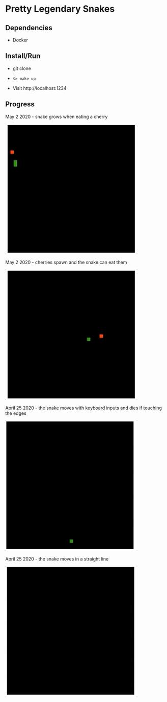 # Pretty Legendary Snakes

## Dependencies

* Docker

## Install/Run

* git clone

* `$> make up`

* Visit http://localhost:1234

## Progress

May 2 2020 - snake grows when eating a cherry

![](./readme-images/progress-2020-05-02-b.gif)

May 2 2020 - cherries spawn and the snake can eat them

![](./readme-images/progress-2020-05-02.gif)

April 25 2020 - the snake moves with keyboard inputs and dies if touching the edges

![](./readme-images/progress-2020-04-25-b.gif)

April 25 2020 - the snake moves in a straight line

![](./readme-images/progress-2020-04-25.gif)